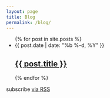 ```yaml
---
layout: page
title: Blog
permalink: /blog/
---
```


  <ul class="post-list">
    {% for post in site.posts %}
      <li>
	  <span class='valign'>
        <span class="post-meta">{{ post.date | date: "%b %-d, %Y" }}</span>
        <h2>
          <a class="post-link" href="{{ post.url | prepend: site.baseurl }}">{{ post.title }}</a>
        </h2>
		</span>
      </li>
    {% endfor %}
  </ul>
  
<p class="rss-subscribe">subscribe <a href="{{ '/feed.xml' | prepend: site.baseurl }}">via RSS</a></p>